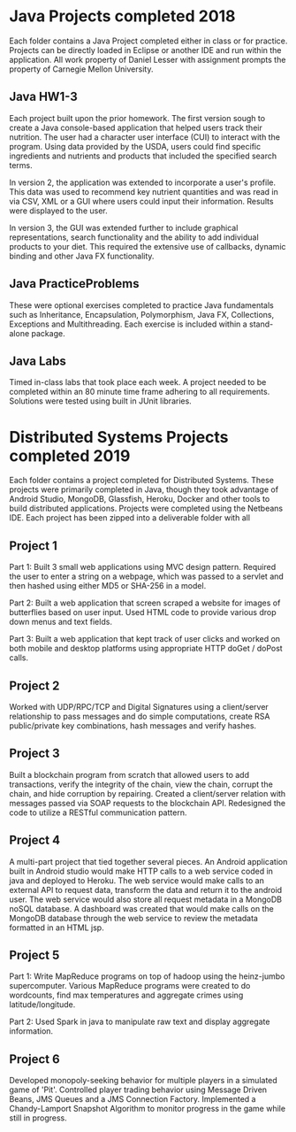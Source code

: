 # Java Projects completed 2018

Each folder contains a Java Project completed either in class or for practice.  Projects can be directly loaded in Eclipse or another IDE and run within the application.  All work property of Daniel Lesser with assignment prompts the property of Carnegie Mellon University. 

## Java HW1-3
Each project built upon the prior homework.  The first version sough to create a Java console-based application that helped users track their nutrition.  The user had a character user interface (CUI) to interact with the program.  Using data provided by the USDA, users could find specific ingredients and nutrients and products that included the specified search terms.

In version 2, the application was extended to incorporate a user's profile.  This data was used to recommend key nutrient quantities and was read in via CSV, XML or a GUI where users could input their information.  Results were displayed to the user.

In version 3, the GUI was extended further to include graphical representations, search functionality and the ability to add individual products to your diet.  This required the extensive use of callbacks, dynamic binding and other Java FX functionality.

## Java PracticeProblems
These were optional exercises completed to practice Java fundamentals such as Inheritance, Encapsulation, Polymorphism, Java FX, Collections, Exceptions and Multithreading.  Each exercise is included within a stand-alone package.

## Java Labs
Timed in-class labs that took place each week.  A project needed to be completed within an 80 minute time frame adhering to all requirements.  Solutions were tested using built in JUnit libraries.

# Distributed Systems Projects completed 2019

Each folder contains a project completed for Distributed Systems.  These projects were primarily completed in Java, though they took advantage of Android Studio, MongoDB, Glassfish, Heroku, Docker and other tools to build distributed applications.  Projects were completed using the Netbeans IDE.  Each project has been zipped into a deliverable folder with all 

## Project 1

Part 1: Built 3 small web applications using MVC design pattern.  Required the user to enter a string on a webpage, which was passed to a servlet and then hashed using either MD5 or SHA-256 in a model. 

Part 2: Built a web application that screen scraped a website for images of butterflies based on user input.  Used HTML code to provide various drop down menus and text fields.

Part 3: Built a web application that kept track of user clicks and worked on both mobile and desktop platforms using appropriate HTTP doGet / doPost calls.

## Project 2

Worked with UDP/RPC/TCP and Digital Signatures using a client/server relationship to pass messages and do simple computations, create RSA public/private key combinations, hash messages and verify hashes.

## Project 3

Built a blockchain program from scratch that allowed users to add transactions, verify the integrity of the chain, view the chain, corrupt the chain, and hide corruption by repairing.  Created a client/server relation with messages passed via SOAP requests to the blockchain API.  Redesigned the code to utilize a RESTful communication pattern.

## Project 4

A multi-part project that tied together several pieces. An Android application built in Android studio would make HTTP calls to a web service coded in java and deployed to Heroku.  The web service would make calls to an external API to request data, transform the data and return it to the android user.  The web service would also store all request metadata in a MongoDB noSQL database.  A dashboard was created that would make calls on the MongoDB database through the web service to review the metadata formatted in an HTML jsp.

## Project 5

Part 1: Write MapReduce programs on top of hadoop using the heinz-jumbo supercomputer.  Various MapReduce programs were created to do wordcounts, find max temperatures and aggregate crimes using latitude/longitude.

Part 2: Used Spark in java to manipulate raw text and display aggregate information.

## Project 6

Developed monopoly-seeking behavior for multiple players in a simulated game of 'Pit'.  Controlled player trading behavior using Message Driven Beans, JMS Queues and a JMS Connection Factory. Implemented a Chandy-Lamport Snapshot Algorithm to monitor progress in the game while still in progress.
